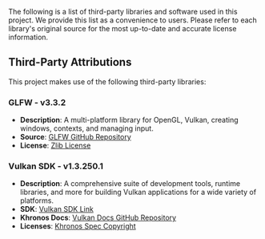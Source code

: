 The following is a list of third-party libraries and software used in this project. We provide this list as a convenience to users. Please refer to each library's original source for the most up-to-date and accurate license information.

## Third-Party Attributions

This project makes use of the following third-party libraries:

### GLFW - v3.3.2
- **Description**: A multi-platform library for OpenGL, Vulkan, creating windows, contexts, and managing input.
- **Source**: [GLFW GitHub Repository](https://github.com/glfw/glfw)
- **License**: [Zlib License](https://github.com/glfw/glfw/blob/master/LICENSE.md)


### Vulkan SDK - v1.3.250.1
- **Description**: A comprehensive suite of development tools, runtime libraries, and more for building Vulkan applications for a wide variety of platforms.
- **SDK**: [Vulkan SDK Link](https://www.lunarg.com/vulkan-sdk/)
- **Khronos Docs**: [Vulkan Docs GitHub Repository](https://github.com/KhronosGroup/Vulkan-Docs)
- **Licenses**: [Khronos Spec Copyright](https://github.com/KhronosGroup/Vulkan-Docs/blob/main/LICENSES)

